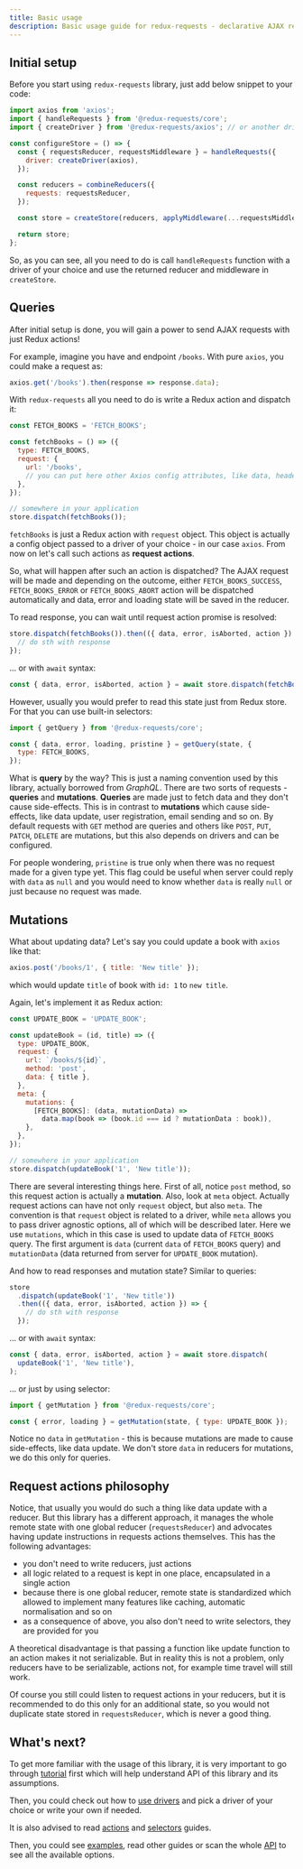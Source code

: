 ```yaml
---
title: Basic usage
description: Basic usage guide for redux-requests - declarative AJAX requests and automatic network state management for single-page applications
---
```


## Initial setup

Before you start using `redux-requests` library, just add below snippet to your code:

```js
import axios from 'axios';
import { handleRequests } from '@redux-requests/core';
import { createDriver } from '@redux-requests/axios'; // or another driver

const configureStore = () => {
  const { requestsReducer, requestsMiddleware } = handleRequests({
    driver: createDriver(axios),
  });

  const reducers = combineReducers({
    requests: requestsReducer,
  });

  const store = createStore(reducers, applyMiddleware(...requestsMiddleware));

  return store;
};
```

So, as you can see, all you need to do is call `handleRequests` function
with a driver of your choice and use the returned reducer and middleware
in `createStore`.

## Queries

After initial setup is done, you will gain a power to send AJAX requests with just Redux actions!

For example, imagine you have and endpoint `/books`. With pure `axios`, you could
make a request as:

```js
axios.get('/books').then(response => response.data);
```

With `redux-requests` all you need to do is write a Redux action and dispatch it:

```js
const FETCH_BOOKS = 'FETCH_BOOKS';

const fetchBooks = () => ({
  type: FETCH_BOOKS,
  request: {
    url: '/books',
    // you can put here other Axios config attributes, like data, headers etc.
  },
});

// somewhere in your application
store.dispatch(fetchBooks());
```

`fetchBooks` is just a Redux action with `request` object. This object is actually
a config object passed to a driver of your choice - in our case `axios`. From now
on let's call such actions as **request actions**.

So, what will happen after such an action is dispatched? The AJAX request will be made
and depending on the outcome, either `FETCH_BOOKS_SUCCESS`, `FETCH_BOOKS_ERROR`
or `FETCH_BOOKS_ABORT` action will be dispatched automatically and data, error and
loading state will be saved in the reducer.

To read response, you can wait until request action promise is resolved:

```js
store.dispatch(fetchBooks()).then(({ data, error, isAborted, action }) => {
  // do sth with response
});
```

... or with `await` syntax:

```js
const { data, error, isAborted, action } = await store.dispatch(fetchBooks());
```

However, usually you would prefer to read this state just from Redux store.
For that you can use built-in selectors:

```js
import { getQuery } from '@redux-requests/core';

const { data, error, loading, pristine } = getQuery(state, {
  type: FETCH_BOOKS,
});
```

What is **query** by the way? This is just a naming convention used by this library,
actually borrowed from _GraphQL_. There are two sorts of requests - **queries**
and **mutations**. **Queries** are made just to fetch data and they don't cause
side-effects. This is in contrast to **mutations** which cause side-effects, like
data update, user registration, email sending and so on. By default requests with
`GET` method are queries and others like `POST`, `PUT`, `PATCH`, `DELETE` are mutations,
but this also depends on drivers and can be configured.

For people wondering, `pristine` is true only when there was no request made for a given type yet.
This flag could be useful when server could reply with `data` as `null` and you would
need to know whether `data` is really `null` or just because no request was made.

## Mutations

What about updating data? Let's say you could update a book with `axios` like that:

```js
axios.post('/books/1', { title: 'New title' });
```

which would update `title` of book with `id: 1` to `new title`.

Again, let's implement it as Redux action:

```js
const UPDATE_BOOK = 'UPDATE_BOOK';

const updateBook = (id, title) => ({
  type: UPDATE_BOOK,
  request: {
    url: `/books/${id}`,
    method: 'post',
    data: { title },
  },
  meta: {
    mutations: {
      [FETCH_BOOKS]: (data, mutationData) =>
        data.map(book => (book.id === id ? mutationData : book)),
    },
  },
});

// somewhere in your application
store.dispatch(updateBook('1', 'New title'));
```

There are several interesting things here. First of all, notice `post` method,
so this request action is actually a **mutation**. Also, look at `meta` object.
Actually request actions can have not only `request` object, but also `meta`.
The convention is that `request` object is related to a driver, while `meta`
allows you to pass driver agnostic options, all of which will be described later.
Here we use `mutations`, which in this case is used to update data of `FETCH_BOOKS` query.
The first argument is `data` (current `data` of `FETCH_BOOKS` query) and `mutationData`
(data returned from server for `UPDATE_BOOK` mutation).

And how to read responses and mutation state? Similar to queries:

```js
store
  .dispatch(updateBook('1', 'New title'))
  .then(({ data, error, isAborted, action }) => {
    // do sth with response
  });
```

... or with `await` syntax:

```js
const { data, error, isAborted, action } = await store.dispatch(
  updateBook('1', 'New title'),
);
```

... or just by using selector:

```js
import { getMutation } from '@redux-requests/core';

const { error, loading } = getMutation(state, { type: UPDATE_BOOK });
```

Notice no `data` in `getMutation` - this is because mutations are made to cause
side-effects, like data update. We don't store `data` in reducers for mutations,
we do this only for queries.

## Request actions philosophy

Notice, that usually you would do such a thing like data update with a reducer. But this library has
a different approach, it manages the whole remote state with one global reducer (`requestsReducer`) and
advocates having update instructions in requests actions themselves. This has the following advantages:

- you don't need to write reducers, just actions
- all logic related to a request is kept in one place, encapsulated in a single action
- because there is one global reducer, remote state is standardized which allowed
  to implement many features like caching, automatic normalisation and so on
- as a consequence of above, you also don't need to write selectors, they are provided for you

A theoretical disadvantage is that passing a function like update function to an action
makes it not serializable. But in reality this is not a problem, only reducers have to be serializable,
actions not, for example time travel will still work.

Of course you still could listen to request actions in your reducers, but
it is recommended to do this only for an additional state, so you would not duplicate
state stored in `requestsReducer`, which is never a good thing.

## What's next?

To get more familiar with the usage of this library, it is very important to go through
[tutorial](../tutorial/1-request-aborts) first which will help understand API of this library and its assumptions.

Then, you could check out how to [use drivers](../drivers/using-drivers) and pick
a driver of your choice or write your own if needed.

It is also advised to read [actions](../guides/actions) and [selectors](../guides/selectors)
guides.

Then, you could see [examples](examples), read other guides or scan the whole [API](../api-reference/request-action)
to see all the available options.
